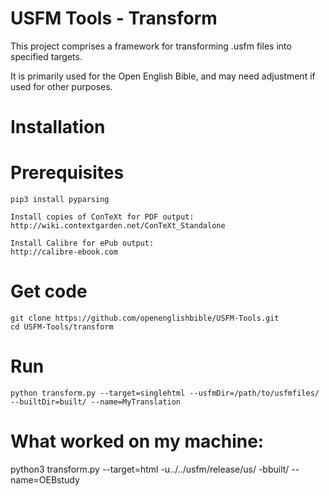 # USFM Tools - Transform

This project comprises a framework for transforming .usfm files into specified targets.

It is primarily used for the Open English Bible, and may need adjustment if used for other purposes.

# Installation

# Prerequisites

    pip3 install pyparsing

    Install copies of ConTeXt for PDF output:
    http://wiki.contextgarden.net/ConTeXt_Standalone

    Install Calibre for ePub output:
    http://calibre-ebook.com

# Get code

    git clone https://github.com/openenglishbible/USFM-Tools.git
    cd USFM-Tools/transform

# Run

    python transform.py --target=singlehtml --usfmDir=/path/to/usfmfiles/ --builtDir=built/ --name=MyTranslation

# What worked on my machine:

python3 transform.py --target=html -u../../usfm/release/us/ -bbuilt/ --name=OEBstudy

